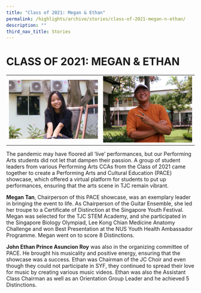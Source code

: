 ```yaml
---
title: "Class of 2021: Megan & Ethan"
permalink: /highlights/archive/stories/class-of-2021-megan-n-ethan/
description: ""
third_nav_title: Stories
---
```

# CLASS OF 2021: MEGAN & ETHAN

|   |   |
|---|---|
|  ![](/images/Archive/Stories/Megan.jpeg) | ![](/images/Archive/Stories/Ethan.jpeg)  |

The pandemic may have floored all ‘live’ performances, but our Performing Arts students did not let that dampen their passion. A group of student leaders from various Performing Arts CCAs from the Class of 2021 came together to create a Performing Arts and Cultural Education (PACE) showcase, which offered a virtual platform for students to put up performances, ensuring that the arts scene in TJC remain vibrant.

  

**Megan Tan**, Chairperson of this PACE showcase, was an exemplary leader in bringing the event to life. As Chairperson of the Guitar Ensemble, she led her troupe to a Certificate of Distinction at the Singapore Youth Festival. Megan was selected for the TJC STEM Academy, and she participated in the Singapore Biology Olympiad, Lee Kong Chian Medicine Anatomy Challenge and won Best Presentation at the NUS Youth Health Ambassador Programme. Megan went on to score 8 Distinctions.

  

**John Ethan Prince Asuncion Roy** was also in the organizing committee of PACE. He brought his musicality and positive energy, ensuring that the showcase was a success. Ethan was Chairman of the JC Choir and even though they could not participate in SYF, they continued to spread their love for music by creating various music videos. Ethan was also the Assistant Class Chairman as well as an Orientation Group Leader and he achieved 5 Distinctions.